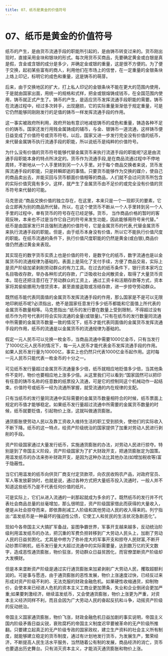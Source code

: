 ```yaml
---
title: 07、纸币是黄金的价值符号
---
```

# 07、纸币是黄金的价值符号

纸币的产生，是由货币流通手段的职能所引起的，是由铸币转变过来的。货币刚出现时，直接采用金块和银块的形式。每次用货币买商品，先要确定黄金或白银是真是假，含金或含银的成分是多少，并确定金或银的重量，这是很不方便的。为了便于交换，起初某些富有的商人，利用他们在市场上的信誉，在一定重量的金银条块上烙上印记，标明它的成色和重量，这是铸币的萌芽。

后来，由于交换地区的扩大，打上私人印记的金银条块不能在更大的范围内使用，于是就由国家出面，用统一的规格和式样，把金或银熔铸成钱币，在全国范围内使用，铸币就正式产生了。铸币的产生，是适应货币发挥流通手段职能的需要。铸币在流通过程中，经过多次转手，出现磨损，它的实际重量渐渐低于规定重量，可是它仍然能够同刚刚发行的足值的铸币一样发挥流通手段的作用。

这一事实被政府所利用，政府开始有意识地减低铸币的成色和重量，铸造各种不足价的铸币。国家还发行用贱金属铸成的辅币，与金、银铸币一道流通，这样铸币便日益变成了价值符号或货币符号。以后，国家又进一步发行完全没有价值的纸币，来代替金属铸币执行流通手段的职能，所以说纸币是纯粹的价值符号。

为什么没有价值的货币符号能够代替金属货币来执行流道手段的职能呢?这是由流通手段职能本身的特点所决定的。货币作为流通手段,是在商品流通过程中不停地周转，不断地从一个人手里转到另一个人手里。对于每个商品交换者来说，货币发挥流通手段的职能，只是转瞬即逝的事情。只要货币能够作为交换的媒介，使自己的商品卖出去，并能买回与货币额面价值相等的商品，人们就不会过问货币所包含的实际价值究竟有多少。这样，就产生了金属货币由不足价的或完全没有价值的货币符号来代替的可能。

马克思说:“商品交换价值的独立存在，在这里，本来只是一个一现即灭的要素，它会立即再为别的商品所代替。所以，在这个使货币不断从一个人手里转到另一个人手里的过程中，单有货币的符号存在已经足够。货币， 当作商品价格的暂时的客观反映，本来也不过是当作它自己的符号来发生功能，因此能够用符号来代替。”
纸币是由国家发行并且强制流通的价值符号，它是金属货币的代表,代替金属货币来执行流通手段的职能。但是，由于纸币本身没有价值，所以它不能执行价值尺度的职能。在纸币流通的条件下，执行价值尺度职能的仍然是黄金(或白银),商品价值仍然通过黄金来表现。

其实现在的数字货币实质上也是价值的符号，是数字化的纸币，数字流通也是以金属货币的流通规律为基础的。表面上是简化了支付手续，方便了商品交易，实际上是资产阶级加紧剥削劳动群众的有力工具。在过去的纸币条件下，银行资本家巧立名目吸收存款，举办各种形式的存款，广泛吸收社会闲散资金，取得了大量货币资本。现在还把注意打在了劳动群众的工资上，通过工资卡和活期存款等方式，资本家将其偷偷挪用为借贷资本，甚至直接盗取或冻结存款，进一步掠夺劳动群众。

既然纸币能代表同面值的金属货币发挥流通手段的作用，那么国家是不是可以无限地印刷纸币呢?必须指出，绝不是国家任意发行多少纸币都能和它面值上所代表的金属货币数量相等。马克思指出:“纸币的发行要在数量上受到限制，不得超过没有纸币作为符号代表时将会实际流通的金量(或银量)。”只有在纸币的发行数量同流通中所需要的金属货币数量一致的情况下，纸币才能代表同面值的金属货币发挥流通手段的作用，纸币的流通是以金属货币的流通规律为基础的。

假定一元人民币可以兑换一枚金币，当商品流通中需要1000亿金币，只有当发行了1000亿元人民币的情况下，每一元人民币才能代表金币发挥流通手段的作用。如果人民币发行量为10000亿，事实上也仍然只代表1000亿金币起作用。这时每一元人民币只能代表一枚金币的十分之一。

可见纸币发行量超过金属货币流通量多少倍，纸币就相应地贬值多少倍，当其他条件不变时，物价也要相应地上涨多少倍。从这里我们可以看到:“国家固然可以把印有任意的铸币名称的任意数的纸票投入流通，可是它的控制同这个机械动作一起结束。价值符号或纸币一经为流通所掌握，就受流通的内在规律的支配。

只有当纸币的发行量同流通中实际需要的金属货币数量相符合的时候，纸币票面上规定的币值才能够稳定。如果纸币发行量超过流通中所需要的金属货币数量的时候，纸币就要贬值，引起物价上涨，这就叫做通货膨胀。

通货膨胀使劳动人民以及靠工资收入维持生活的职工受到损失，使他们的实际收入不断下降。纸币的这一特点，给资产阶级统治的国家提供了加重对劳动人民进行剥削的手段。

资产阶级国家通过大量发行纸币，实施通货膨胀的办法，对劳动人民进行掠夺。特别是到了帝国主义阶段，资产阶级国家为了扩大财政开支，把通货膨胀定为国策。用滥发纸币的办法来弥补财政开支，是因为这种办法比其他办法(如增加税收等)富于隐蔽性。

当它们用滥发的纸币向供货厂商支付定货款项，向农民收购农产品，对政府官员、军人等发放薪饷时，也就是说，通过各种方式把大量纸币投入流通时，一般人并不知道这些纸币乃是不代表任何价值的纸片。

可是实际上，它们从进入流通的一刹那起就成为多余的了。既然纸币的发行并不代表社会商品总量的丝毫增加，那么很明显，资产阶级国家借此而获得的大量收入，便是从社会掠夺而来，即依靠削减工人阶级和其他劳动人民的收入得来的。列宁指出:“滥发纸币是一种最坏的强迫性公债，它使工人和贫民的生活状况急剧恶化”。

现如今各帝国主义大搞扩军备战，妄图争霸世界，军事开支越来越多，反动统治阶级利用滥发纸币的办法，把沉重的军费负担转移到广大劳动人民头上，加剧了劳动人民的日益贫困化。尤其是中修为了弥补庞大的军事开支和掠夺人民财富,不断开动钞票印刷机，纸币发行量大大超过流通中的实际需要量，达到数万亿的天文数字，造成恶性通货膨胀，物价狂涨，劳动群众日益贫困化，而官僚垄断资产阶级却大发横财。

但是本来垄断资产阶级是通过实行通货膨胀来加紧剥削广大劳动人民，攫取超额利润的。可是事与愿违，由于通货膨胀的恶性发展，物价上涨速度过快，已经反过来形成对资产阶级不利的、无法克服的财政金融危机。如果硬性收缩通货，抑制物价，会使本来已经进人危机的资本主义工商业更加萧条，失业和企业倒闭会更加严重;如果要刺激经济，继续滥发纸币，又会使通货膨胀，物价上涨更为严重，对资本主义经济同样不利，而且会因为广大劳动人民的奋起反抗和斗争，动摇资产阶级的反动统治。

帝国主义国家通货膨胀，物价飞涨，财政金融危机日益加剧的事实说明，帝国主义国内阶级矛盾日益尖锐，衰败腐朽的帝国主义制度迟早要被革命的无产阶级所推翻。只要建立起真正的无产阶级专政的国家政权，建立生产资料的社会主义所有制度，就能够建立稳定的货币制度，通过有计划地发行货币，为发展生产，繁荣经济，不断提高人民生活水平服务，当然随着公有制的发展，商品经济的消亡，货币也要退出历史舞台。只有消灭资本主义，才能消灭通货膨胀和物价上涨。